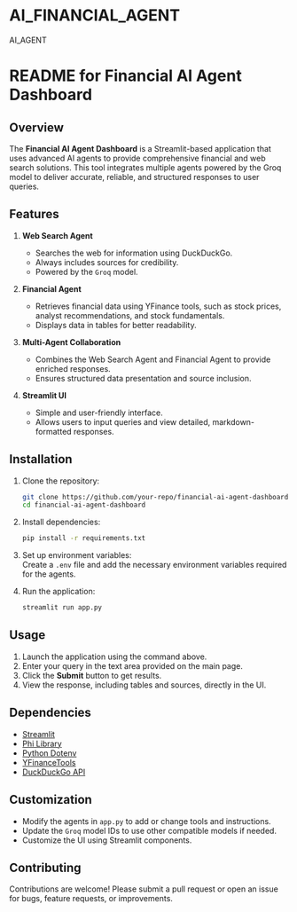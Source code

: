 # AI_FINANCIAL_AGENT
AI_AGENT
# README for Financial AI Agent Dashboard

## Overview
The **Financial AI Agent Dashboard** is a Streamlit-based application that uses advanced AI agents to provide comprehensive financial and web search solutions. This tool integrates multiple agents powered by the Groq model to deliver accurate, reliable, and structured responses to user queries.

## Features
1. **Web Search Agent**  
   - Searches the web for information using DuckDuckGo.  
   - Always includes sources for credibility.  
   - Powered by the `Groq` model.  

2. **Financial Agent**  
   - Retrieves financial data using YFinance tools, such as stock prices, analyst recommendations, and stock fundamentals.  
   - Displays data in tables for better readability.  

3. **Multi-Agent Collaboration**  
   - Combines the Web Search Agent and Financial Agent to provide enriched responses.  
   - Ensures structured data presentation and source inclusion.  

4. **Streamlit UI**  
   - Simple and user-friendly interface.  
   - Allows users to input queries and view detailed, markdown-formatted responses.

## Installation

1. Clone the repository:
   ```bash
   git clone https://github.com/your-repo/financial-ai-agent-dashboard.git
   cd financial-ai-agent-dashboard
   ```

2. Install dependencies:
   ```bash
   pip install -r requirements.txt
   ```

3. Set up environment variables:  
   Create a `.env` file and add the necessary environment variables required for the agents.

4. Run the application:
   ```bash
   streamlit run app.py
   ```

## Usage

1. Launch the application using the command above.  
2. Enter your query in the text area provided on the main page.  
3. Click the **Submit** button to get results.  
4. View the response, including tables and sources, directly in the UI.

## Dependencies
- [Streamlit](https://streamlit.io/)  
- [Phi Library](https://example.com)  
- [Python Dotenv](https://pypi.org/project/python-dotenv/)  
- [YFinanceTools](https://pypi.org/project/yfinance/)  
- [DuckDuckGo API](https://api.duckduckgo.com/)

## Customization
- Modify the agents in `app.py` to add or change tools and instructions.
- Update the `Groq` model IDs to use other compatible models if needed.
- Customize the UI using Streamlit components.

## Contributing
Contributions are welcome! Please submit a pull request or open an issue for bugs, feature requests, or improvements.

